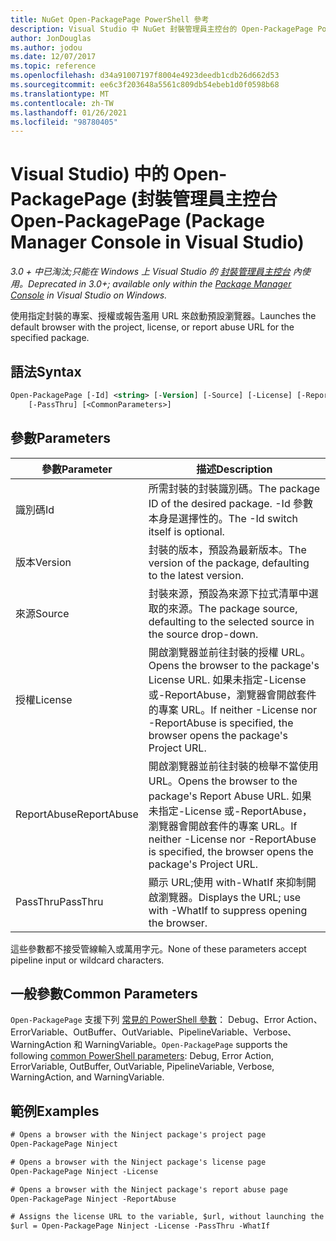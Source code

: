 ```yaml
---
title: NuGet Open-PackagePage PowerShell 參考
description: Visual Studio 中 NuGet 封裝管理員主控台的 Open-PackagePage PowerShell 命令參考。
author: JonDouglas
ms.author: jodou
ms.date: 12/07/2017
ms.topic: reference
ms.openlocfilehash: d34a91007197f8004e4923deedb1cdb26d662d53
ms.sourcegitcommit: ee6c3f203648a5561c809db54ebeb1d0f0598b68
ms.translationtype: MT
ms.contentlocale: zh-TW
ms.lasthandoff: 01/26/2021
ms.locfileid: "98780405"
---
```

# <a name="open-packagepage-package-manager-console-in-visual-studio"></a><span data-ttu-id="9c1d2-103">Visual Studio) 中的 Open-PackagePage (封裝管理員主控台</span><span class="sxs-lookup"><span data-stu-id="9c1d2-103">Open-PackagePage (Package Manager Console in Visual Studio)</span></span>

<span data-ttu-id="9c1d2-104">*3.0 + 中已淘汰;只能在 Windows 上 Visual Studio 的 [封裝管理員主控台](../../consume-packages/install-use-packages-powershell.md) 內使用。*</span><span class="sxs-lookup"><span data-stu-id="9c1d2-104">*Deprecated in 3.0+; available only within the [Package Manager Console](../../consume-packages/install-use-packages-powershell.md) in Visual Studio on Windows.*</span></span>

<span data-ttu-id="9c1d2-105">使用指定封裝的專案、授權或報告濫用 URL 來啟動預設瀏覽器。</span><span class="sxs-lookup"><span data-stu-id="9c1d2-105">Launches the default browser with the project, license, or report abuse URL for the specified package.</span></span>

## <a name="syntax"></a><span data-ttu-id="9c1d2-106">語法</span><span class="sxs-lookup"><span data-stu-id="9c1d2-106">Syntax</span></span>

```ps
Open-PackagePage [-Id] <string> [-Version] [-Source] [-License] [-ReportAbuse]
    [-PassThru] [<CommonParameters>]
```

## <a name="parameters"></a><span data-ttu-id="9c1d2-107">參數</span><span class="sxs-lookup"><span data-stu-id="9c1d2-107">Parameters</span></span>

| <span data-ttu-id="9c1d2-108">參數</span><span class="sxs-lookup"><span data-stu-id="9c1d2-108">Parameter</span></span> | <span data-ttu-id="9c1d2-109">描述</span><span class="sxs-lookup"><span data-stu-id="9c1d2-109">Description</span></span> |
| --- | --- |
| <span data-ttu-id="9c1d2-110">識別碼</span><span class="sxs-lookup"><span data-stu-id="9c1d2-110">Id</span></span> | <span data-ttu-id="9c1d2-111">所需封裝的封裝識別碼。</span><span class="sxs-lookup"><span data-stu-id="9c1d2-111">The package ID of the desired package.</span></span> <span data-ttu-id="9c1d2-112">-Id 參數本身是選擇性的。</span><span class="sxs-lookup"><span data-stu-id="9c1d2-112">The -Id switch itself is optional.</span></span> |
| <span data-ttu-id="9c1d2-113">版本</span><span class="sxs-lookup"><span data-stu-id="9c1d2-113">Version</span></span> | <span data-ttu-id="9c1d2-114">封裝的版本，預設為最新版本。</span><span class="sxs-lookup"><span data-stu-id="9c1d2-114">The version of the package, defaulting to the latest version.</span></span> |
| <span data-ttu-id="9c1d2-115">來源</span><span class="sxs-lookup"><span data-stu-id="9c1d2-115">Source</span></span> | <span data-ttu-id="9c1d2-116">封裝來源，預設為來源下拉式清單中選取的來源。</span><span class="sxs-lookup"><span data-stu-id="9c1d2-116">The package source, defaulting to the selected source in the source drop-down.</span></span> |
| <span data-ttu-id="9c1d2-117">授權</span><span class="sxs-lookup"><span data-stu-id="9c1d2-117">License</span></span> | <span data-ttu-id="9c1d2-118">開啟瀏覽器並前往封裝的授權 URL。</span><span class="sxs-lookup"><span data-stu-id="9c1d2-118">Opens the browser to the package's License URL.</span></span> <span data-ttu-id="9c1d2-119">如果未指定-License 或-ReportAbuse，瀏覽器會開啟套件的專案 URL。</span><span class="sxs-lookup"><span data-stu-id="9c1d2-119">If neither -License nor -ReportAbuse is specified, the browser opens the package's Project URL.</span></span> |
| <span data-ttu-id="9c1d2-120">ReportAbuse</span><span class="sxs-lookup"><span data-stu-id="9c1d2-120">ReportAbuse</span></span> | <span data-ttu-id="9c1d2-121">開啟瀏覽器並前往封裝的檢舉不當使用 URL。</span><span class="sxs-lookup"><span data-stu-id="9c1d2-121">Opens the browser to the package's Report Abuse URL.</span></span> <span data-ttu-id="9c1d2-122">如果未指定-License 或-ReportAbuse，瀏覽器會開啟套件的專案 URL。</span><span class="sxs-lookup"><span data-stu-id="9c1d2-122">If neither -License nor -ReportAbuse is specified, the browser opens the package's Project URL.</span></span> |
| <span data-ttu-id="9c1d2-123">PassThru</span><span class="sxs-lookup"><span data-stu-id="9c1d2-123">PassThru</span></span> | <span data-ttu-id="9c1d2-124">顯示 URL;使用 with-WhatIf 來抑制開啟瀏覽器。</span><span class="sxs-lookup"><span data-stu-id="9c1d2-124">Displays the URL; use with -WhatIf to suppress opening the browser.</span></span> |

<span data-ttu-id="9c1d2-125">這些參數都不接受管線輸入或萬用字元。</span><span class="sxs-lookup"><span data-stu-id="9c1d2-125">None of these parameters accept pipeline input or wildcard characters.</span></span>

## <a name="common-parameters"></a><span data-ttu-id="9c1d2-126">一般參數</span><span class="sxs-lookup"><span data-stu-id="9c1d2-126">Common Parameters</span></span>

<span data-ttu-id="9c1d2-127">`Open-PackagePage` 支援下列 [常見的 PowerShell 參數](/powershell/module/microsoft.powershell.core/about/about_commonparameters)： Debug、Error Action、ErrorVariable、OutBuffer、OutVariable、PipelineVariable、Verbose、WarningAction 和 WarningVariable。</span><span class="sxs-lookup"><span data-stu-id="9c1d2-127">`Open-PackagePage` supports the following [common PowerShell parameters](/powershell/module/microsoft.powershell.core/about/about_commonparameters): Debug, Error Action, ErrorVariable, OutBuffer, OutVariable, PipelineVariable, Verbose, WarningAction, and WarningVariable.</span></span>

## <a name="examples"></a><span data-ttu-id="9c1d2-128">範例</span><span class="sxs-lookup"><span data-stu-id="9c1d2-128">Examples</span></span>

```ps
# Opens a browser with the Ninject package's project page
Open-PackagePage Ninject

# Opens a browser with the Ninject package's license page
Open-PackagePage Ninject -License

# Opens a browser with the Ninject package's report abuse page  
Open-PackagePage Ninject -ReportAbuse

# Assigns the license URL to the variable, $url, without launching the browser
$url = Open-PackagePage Ninject -License -PassThru -WhatIf
```